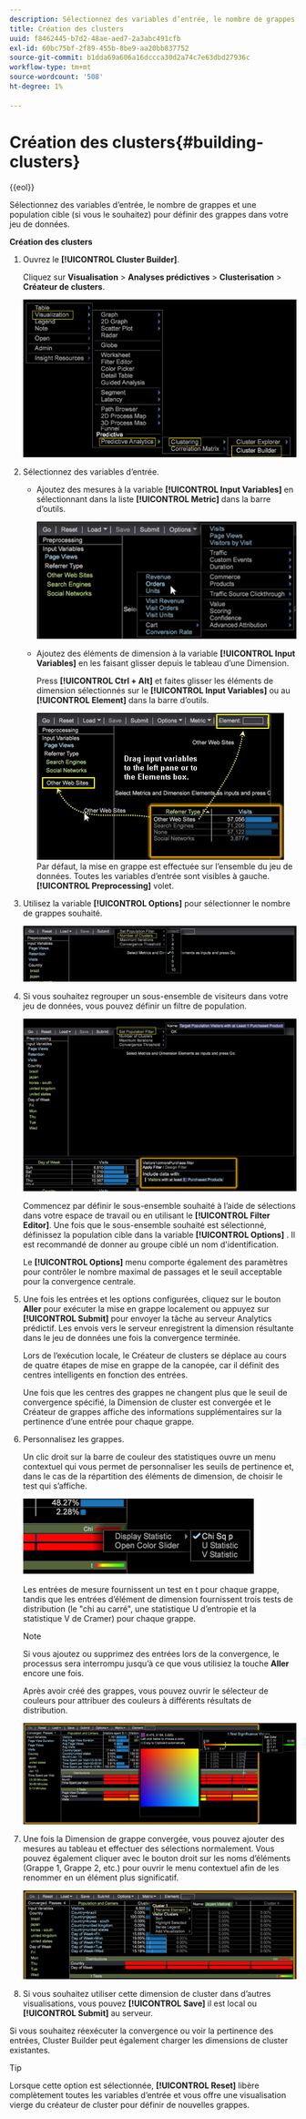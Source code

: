 ```yaml
---
description: Sélectionnez des variables d’entrée, le nombre de grappes et une population cible (si vous le souhaitez) pour définir des grappes dans votre jeu de données.
title: Création des clusters
uuid: f8462445-b7d2-48ae-aed7-2a3abc491cfb
exl-id: 60bc75bf-2f89-455b-8be9-aa20bb837752
source-git-commit: b1dda69a606a16dccca30d2a74c7e63dbd27936c
workflow-type: tm+mt
source-wordcount: '508'
ht-degree: 1%

---
```


# Création des clusters{#building-clusters}

{{eol}}

Sélectionnez des variables d’entrée, le nombre de grappes et une population cible (si vous le souhaitez) pour définir des grappes dans votre jeu de données.

**Création des clusters**

1. Ouvrez le **[!UICONTROL Cluster Builder]**.

   Cliquez sur **Visualisation** > **Analyses prédictives** > **Clusterisation** > **Créateur de clusters**.

   ![](assets/cluster-builder-step1.png)

1. Sélectionnez des variables d’entrée.

   * Ajoutez des mesures à la variable **[!UICONTROL Input Variables]** en sélectionnant dans la liste **[!UICONTROL Metric]** dans la barre d’outils.

      ![](assets/cluster_metric_select.png)

   * Ajoutez des éléments de dimension à la variable **[!UICONTROL Input Variables]** en les faisant glisser depuis le tableau d’une Dimension.

      Press **[!UICONTROL Ctrl + Alt]** et faites glisser les éléments de dimension sélectionnés sur le **[!UICONTROL Input Variables]** ou au **[!UICONTROL Element]** dans la barre d’outils.

      ![](assets/cluster_dim_select.png)
   Par défaut, la mise en grappe est effectuée sur l’ensemble du jeu de données. Toutes les variables d’entrée sont visibles à gauche. **[!UICONTROL Preprocessing]** volet.
1. Utilisez la variable **[!UICONTROL Options]** pour sélectionner le nombre de grappes souhaité.

   ![](assets/build_cluster_2.png)

1. Si vous souhaitez regrouper un sous-ensemble de visiteurs dans votre jeu de données, vous pouvez définir un filtre de population.

   ![](assets/build_cluster_3.png)

   Commencez par définir le sous-ensemble souhaité à l’aide de sélections dans votre espace de travail ou en utilisant le **[!UICONTROL Filter Editor]**. Une fois que le sous-ensemble souhaité est sélectionné, définissez la population cible dans la variable **[!UICONTROL Options]** . Il est recommandé de donner au groupe ciblé un nom d&#39;identification.

   Le **[!UICONTROL Options]** menu comporte également des paramètres pour contrôler le nombre maximal de passages et le seuil acceptable pour la convergence centrale.

1. Une fois les entrées et les options configurées, cliquez sur le bouton **Aller** pour exécuter la mise en grappe localement ou appuyez sur **[!UICONTROL Submit]** pour envoyer la tâche au serveur Analytics prédictif. Les envois vers le serveur enregistrent la dimension résultante dans le jeu de données une fois la convergence terminée.

   Lors de l’exécution locale, le Créateur de clusters se déplace au cours de quatre étapes de mise en grappe de la canopée, car il définit des centres intelligents en fonction des entrées.

   Une fois que les centres des grappes ne changent plus que le seuil de convergence spécifié, la Dimension de cluster est convergée et le Créateur de grappes affiche des informations supplémentaires sur la pertinence d’une entrée pour chaque grappe.

1. Personnalisez les grappes.

   Un clic droit sur la barre de couleur des statistiques ouvre un menu contextuel qui vous permet de personnaliser les seuils de pertinence et, dans le cas de la répartition des éléments de dimension, de choisir le test qui s’affiche.

   ![](assets/build_cluster_7.png)

   Les entrées de mesure fournissent un test en t pour chaque grappe, tandis que les entrées d’élément de dimension fournissent trois tests de distribution (le &quot;chi au carré&quot;, une statistique U d’entropie et la statistique V de Cramer) pour chaque grappe.

   >[!NOTE]
   >
   >Si vous ajoutez ou supprimez des entrées lors de la convergence, le processus sera interrompu jusqu’à ce que vous utilisiez la touche **Aller** encore une fois.

   Après avoir créé des grappes, vous pouvez ouvrir le sélecteur de couleurs pour attribuer des couleurs à différents résultats de distribution.

   ![](assets/build_cluster_5.png)

1. Une fois la Dimension de grappe convergée, vous pouvez ajouter des mesures au tableau et effectuer des sélections normalement. Vous pouvez également cliquer avec le bouton droit sur les noms d’éléments (Grappe 1, Grappe 2, etc.) pour ouvrir le menu contextuel afin de les renommer en un élément plus significatif.

   ![](assets/build_cluster_6.png)

1. Si vous souhaitez utiliser cette dimension de cluster dans d’autres visualisations, vous pouvez **[!UICONTROL Save]** il est local ou **[!UICONTROL Submit]** au serveur.

Si vous souhaitez réexécuter la convergence ou voir la pertinence des entrées, Cluster Builder peut également charger les dimensions de cluster existantes.

>[!TIP]
>
>Lorsque cette option est sélectionnée, **[!UICONTROL Reset]** libère complètement toutes les variables d’entrée et vous offre une visualisation vierge du créateur de cluster pour définir de nouvelles grappes.
